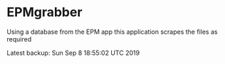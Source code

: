 # EPMgrabber
Using a database from the EPM app this application scrapes the files as required


Latest backup: Sun Sep 8 18:55:02 UTC 2019
